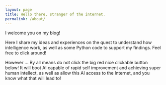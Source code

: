 ```yaml
---
layout: page
title: Hello there, stranger of the internet.
permalink: /about/
---
```


<script type="text/javascript"
   src="http://cdn.mathjax.org/mathjax/latest/MathJax.js">
</script>

I welcome you on my blog! 

Here I share my ideas and experiences on the quest to understand how intelligence work, as well as some Python code to support my findings. Feel free to click around! 

However ... By all means do not click the big red nice clickable button below! It will boot AI capable of rapid self improvement and achieving super human intellect, as well as allow this AI access to the Internet, and you know what that will lead to!
